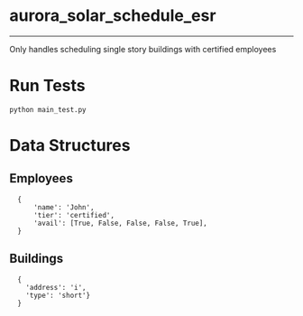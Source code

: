 # aurora_solar_schedule_esr
-----
Only handles scheduling single story buildings with certified employees
# Run Tests
`python main_test.py`

# Data Structures

## Employees
```
  {
      'name': 'John',
      'tier': 'certified',
      'avail': [True, False, False, False, True],
  }
```

## Buildings
```
  {
    'address': 'i',
    'type': 'short'}
  }
```


